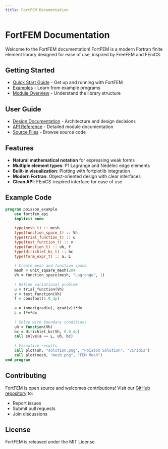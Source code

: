 ```yaml
---
title: FortFEM Documentation
---
```


# FortFEM Documentation

Welcome to the FortFEM documentation! FortFEM is a modern Fortran finite element library designed for ease of use, inspired by FreeFEM and FEniCS.

## Getting Started

- [Quick Start Guide](quickstart.html) - Get up and running with FortFEM
- [Examples](examples/index.html) - Learn from example programs
- [Module Overview](modules.html) - Understand the library structure

## User Guide

- [Design Documentation](design/index.html) - Architecture and design decisions
- [API Reference](../modules.html) - Detailed module documentation
- [Source Files](../lists/files.html) - Browse source code

## Features

- **Natural mathematical notation** for expressing weak forms
- **Multiple element types**: P1 Lagrange and Nédélec edge elements
- **Built-in visualization**: Plotting with fortplotlib integration
- **Modern Fortran**: Object-oriented design with clear interfaces
- **Clean API**: FEniCS-inspired interface for ease of use

## Example Code

```fortran
program poisson_example
    use fortfem_api
    implicit none
    
    type(mesh_t) :: mesh
    type(function_space_t) :: Vh
    type(trial_function_t) :: u
    type(test_function_t) :: v
    type(function_t) :: uh, f
    type(dirichlet_bc_t) :: bc
    type(form_expr_t) :: a, L
    
    ! Create mesh and function space
    mesh = unit_square_mesh(20)
    Vh = function_space(mesh, "Lagrange", 1)
    
    ! Define variational problem
    u = trial_function(Vh)
    v = test_function(Vh)
    f = constant(1.0_dp)
    
    a = inner(grad(u), grad(v))*dx
    L = f*v*dx
    
    ! Solve with boundary conditions
    uh = function(Vh)
    bc = dirichlet_bc(Vh, 0.0_dp)
    call solve(a == L, uh, bc)
    
    ! Visualize results
    call plot(uh, "solution.png", "Poisson Solution", "viridis")
    call plot(mesh, "mesh.png", "FEM Mesh")
end program
```

## Contributing

FortFEM is open source and welcomes contributions! Visit our [GitHub repository](https://github.com/itpplasma/fortfem) to:
- Report issues
- Submit pull requests
- Join discussions

## License

FortFEM is released under the MIT License.